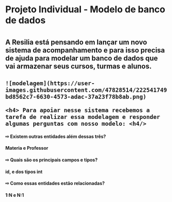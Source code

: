 <h1>Projeto Individual - Modelo de banco de dados
<h1/>
  
  <h2> A Resilia está pensando em lançar um novo sistema de acompanhamento e para isso precisa de ajuda para modelar um banco de dados que vai armazenar seus cursos, turmas e alunos.<h2/>
    
    ![modelagem](https://user-images.githubusercontent.com/47828514/222541749-bd8562c7-6630-4573-adac-37a23f78b8ab.png)
    
    <h4> Para apoiar nesse sistema recebemos a tarefa de realizar essa modelagem e responder algumas perguntas com nosso modelo: <h4/>
    
   <h4> ⇨ Existem outras entidades além dessas três?<h4/>
<h4> Materia e Professor <h4/>

  <h4>⇨ Quais são os principais campos e tipos? <h4/>
<h4>id, e dos tipos int <h4/>

<h4>⇨ Como essas entidades estão relacionadas? <h4/>
<h4>1:N e N:1 <h4/>
  
    
